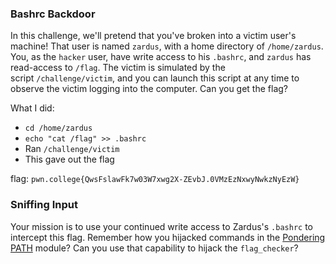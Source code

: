 
### Bashrc Backdoor

In this challenge, we'll pretend that you've broken into a victim user's machine! That user is named `zardus`, with a home directory of `/home/zardus`. You, as the `hacker` user, have write access to his `.bashrc`, and `zardus` has read-access to `/flag`. The victim is simulated by the script `/challenge/victim`, and you can launch this script at any time to observe the victim logging into the computer. Can you get the flag?

What I did: 
- `cd /home/zardus`
- `echo "cat /flag" >> .bashrc`
- Ran `/challenge/victim`
- This gave out the flag

flag: `pwn.college{QwsFslawFk7w03W7xwg2X-ZEvbJ.0VMzEzNxwyNwkzNyEzW}`

### Sniffing Input 

Your mission is to use your continued write access to Zardus's `.bashrc` to intercept this flag. Remember how you hijacked commands in the [Pondering PATH](https://pwn.college/linux-luminarium/path) module? Can you use that capability to hijack the `flag_checker`?

